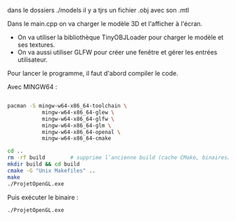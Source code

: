 dans le dossiers ./models
il y a tjrs un fichier .obj avec son .mtl

Dans le main.cpp on va charger le modèle 3D et l'afficher à l'écran.

- On va utiliser la bibliothèque TinyOBJLoader pour charger le modèle et ses textures.
- On va aussi utiliser GLFW pour créer une fenêtre et gérer les entrées utilisateur.

Pour lancer le programme, il faut d'abord compiler le code.

Avec MINGW64 :

```bash

pacman -S mingw-w64-x86_64-toolchain \
           mingw-w64-x86_64-glew \
           mingw-w64-x86_64-glfw \
           mingw-w64-x86_64-glm \
           mingw-w64-x86_64-openal \
           mingw-w64-x86_64-cmake

cd ..
rm -rf build        # supprime l’ancienne build (cache CMake, binaires…)
mkdir build && cd build
cmake -G "Unix Makefiles" ..
make
./ProjetOpenGL.exe
```

Puis exécuter le binaire :

```bash
./ProjetOpenGL.exe
```
